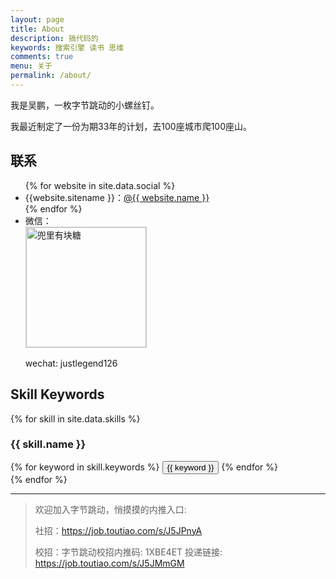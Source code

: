 ```yaml
---
layout: page
title: About
description: 搞代码的
keywords: 搜索引擎 读书 思维
comments: true
menu: 关于
permalink: /about/
---
```


我是吴鹏，一枚字节跳动的小螺丝钉。

我最近制定了一份为期33年的计划，去100座城市爬100座山。



   
## 联系

<ul>
{% for website in site.data.social %}
<li>{{website.sitename }}：<a href="{{ website.url }}" target="_blank">@{{ website.name }}</a></li>
{% endfor %}

<li>
微信：<br />
<img style="height:192px;width:192px;border:1px solid lightgrey;" src="https://i.niupic.com/images/2020/11/06/8XrN.jpeg
" alt="兜里有块糖" />
</li>

wechat: justlegend126
</ul>


## Skill Keywords

{% for skill in site.data.skills %}
### {{ skill.name }}
<div class="btn-inline">
{% for keyword in skill.keywords %}
<button class="btn btn-outline" type="button">{{ keyword }}</button>
{% endfor %}
</div>
{% endfor %}

---

>欢迎加入字节跳动，悄摸摸的内推入口:
>
>社招：https://job.toutiao.com/s/J5JPnyA
>
>校招：字节跳动校招内推码: 1XBE4ET
   投递链接: https://job.toutiao.com/s/J5JMmGM